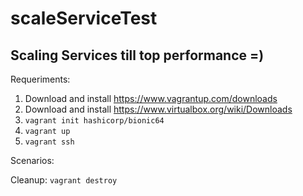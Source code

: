 # scaleServiceTest
## Scaling Services till top performance =)

Requeriments: 
1. Download and install https://www.vagrantup.com/downloads
2. Download and install https://www.virtualbox.org/wiki/Downloads
3. `vagrant init hashicorp/bionic64`
4. `vagrant up`
5. `vagrant ssh`

Scenarios:

Cleanup:
`vagrant destroy`